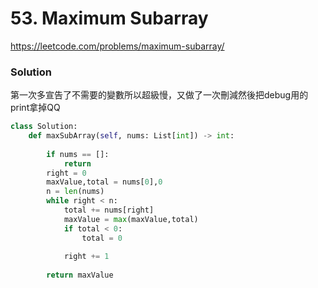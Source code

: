 # 53. Maximum Subarray

https://leetcode.com/problems/maximum-subarray/

### Solution

第一次多宣告了不需要的變數所以超級慢，又做了一次刪減然後把debug用的print拿掉QQ

```python
class Solution:
    def maxSubArray(self, nums: List[int]) -> int:
        
        if nums == []:
            return 
        right = 0
        maxValue,total = nums[0],0
        n = len(nums)
        while right < n:
            total += nums[right]
            maxValue = max(maxValue,total)
            if total < 0:
                total = 0
            
            right += 1
            
        return maxValue
            
```

